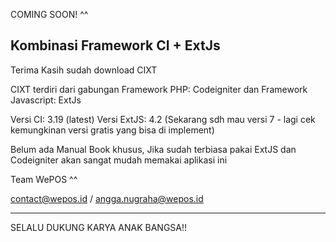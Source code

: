 
COMING SOON! ^^

Kombinasi Framework CI + ExtJs
----------------------------------------------------------------------
Terima Kasih sudah download CIXT

CIXT terdiri dari gabungan Framework PHP: Codeigniter dan Framework Javascript: ExtJs

Versi CI: 3.19 (latest)
Versi ExtJS: 4.2 (Sekarang sdh mau versi 7 - lagi cek kemungkinan versi gratis yang bisa di implement)

Belum ada Manual Book khusus,
Jika sudah terbiasa pakai ExtJS dan Codeigniter akan sangat mudah memakai aplikasi ini



Team WePOS ^^

contact@wepos.id / angga.nugraha@wepos.id

----------------------------------------------------------------------
SELALU DUKUNG KARYA ANAK BANGSA!!




